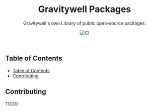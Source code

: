 <h1 align="center">Gravitywell Packages</h1>
<p align="center">Gravitywell's own Library of public open-source packages.</p>
<p align="center">
  <img src="https://github.com/GravitywellUK/packages/workflows/CI/badge.svg" alt="CI" />
</p>
<br />

## Table of Contents
- [Table of Contents](#table-of-contents)
- [Contributing](#contributing)

## Contributing

TODO